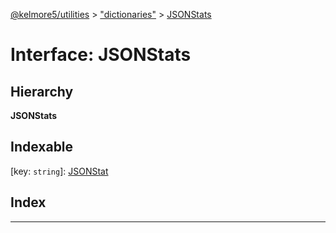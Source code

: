 [@kelmore5/utilities](../README.md) > ["dictionaries"](../modules/_dictionaries_.md) > [JSONStats](../interfaces/_dictionaries_.jsonstats.md)

# Interface: JSONStats

## Hierarchy

**JSONStats**

## Indexable

\[key: `string`\]:&nbsp;[JSONStat](_dictionaries_.jsonstat.md)
## Index

---

